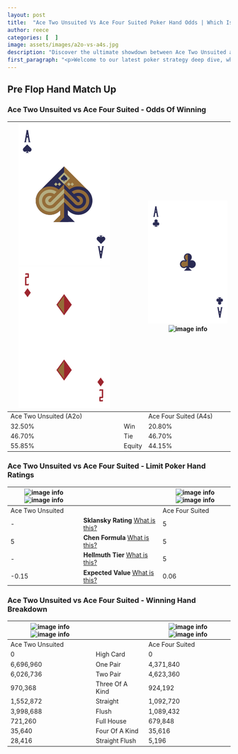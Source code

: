 ```yaml
---
layout: post
title:  "Ace Two Unsuited Vs Ace Four Suited Poker Hand Odds | Which Is The Better Hand In Poker? A Complete Guide"
author: reece
categories: [  ]
image: assets/images/a2o-vs-a4s.jpg
description: "Discover the ultimate showdown between Ace Two Unsuited and Ace Four Suited in poker! Uncover the odds, strategies, and scenarios where one hand triumphs over the other. Get ready to up your poker game with this thrilling analysis."
first_paragraph: "<p>Welcome to our latest poker strategy deep dive, where we're pitting two distinct hands against each other in a high-stakes showdown: Ace Two Unsuited vs Ace Four Suited.</p><p>In the dynamic world of poker, every decision counts, and knowing which hand holds the upper hand is key to your success at the table.</p><p>In this article, we'll dissect these two hands, explore the scenarios where one dominates the other, and equip you with the knowledge to make strategic choices that can tip the odds in your favor.</p><p>Get ready to unravel the intriguing dynamics of these poker hands and elevate your game to new heights.</p>"
---
```




[comment]: # (sp0)

## Pre Flop Hand Match Up

<div class="table hand-ratings" markdown="1"> 



### Ace Two Unsuited vs Ace Four Suited - Odds Of Winning


    
| ![image info](assets/images/hand1/a.png) ![image info](assets/images/hand1/2o.png) |  | ![image info](assets/images/hand2/a.png) ![image info](assets/images/hand2/4s.png) |
| -------- | -------- | -------- |
| Ace Two Unsuited (A2o) |  | Ace Four Suited (A4s) |
| 32.50% | Win | 20.80% |
| 46.70% | Tie | 46.70% |
| 55.85% | Equity | 44.15% |




[comment]: # (sp1)



### Ace Two Unsuited vs Ace Four Suited - Limit Poker Hand Ratings


    
| ![image info](https://www.riverpairs.com/assets/images/hand1/a.png) ![image info](https://www.riverpairs.com/assets/images/hand1/2o.png) |  | ![image info](https://www.riverpairs.com/assets/images/hand2/a.png) ![image info](https://www.riverpairs.com/assets/images/hand2/4s.png) |
| -------- | -------- | -------- |
| Ace Two Unsuited |  | Ace Four Suited |
| - | **Sklansky Rating** [What is this?](/sklansky-rating-explained) | 5 |
| 5 | **Chen Formula** [What is this?](/chen-formula-explained) | 5 |
| - | **Hellmuth Tier** [What is this?](/Hellmuth-tier-explained) | 5 |
| -0.15 | **Expected Value** [What is this?](/expected-value-explained) | 0.06 |




[comment]: # (sp2)



### Ace Two Unsuited vs Ace Four Suited - Winning Hand Breakdown


    
| ![image info](https://www.riverpairs.com/assets/images/hand1/a.png) ![image info](https://www.riverpairs.com/assets/images/hand1/2o.png) |  | ![image info](https://www.riverpairs.com/assets/images/hand2/a.png) ![image info](https://www.riverpairs.com/assets/images/hand2/4s.png) |
| -------- | -------- | -------- |
| Ace Two Unsuited |  | Ace Four Suited |
| 0 | High Card | 0 |
| 6,696,960 | One Pair | 4,371,840 |
| 6,026,736 | Two Pair | 4,623,360 |
| 970,368 | Three Of A Kind | 924,192 |
| 1,552,872 | Straight | 1,092,720 |
| 3,998,688 | Flush | 1,089,432 |
| 721,260 | Full House | 679,848 |
| 35,640 | Four Of A Kind | 35,616 |
| 28,416 | Straight Flush | 5,196 |




[comment]: # (sp3)



</div>

[comment]: # (sp4)



[comment]: # (sp5)

